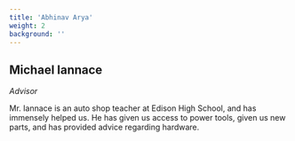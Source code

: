 ```yaml
---
title: 'Abhinav Arya'
weight: 2
background: ''
---
```


Michael Iannace
--- 
_Advisor_

Mr. Iannace is an auto shop teacher at Edison High School, and has immensely helped us. He has given us access to power tools, given us new parts, and has provided advice regarding hardware. 